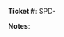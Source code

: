 <!-- Specify the ticket number that this PR relates to, so reviewers will have a reference to it -->
**Ticket #**: SPD-

<!-- Add some nodes here that explain the implementation -->
**Notes**:
